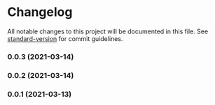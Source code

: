 # Changelog

All notable changes to this project will be documented in this file. See [standard-version](https://github.com/conventional-changelog/standard-version) for commit guidelines.

### 0.0.3 (2021-03-14)

### 0.0.2 (2021-03-14)

### 0.0.1 (2021-03-13)
